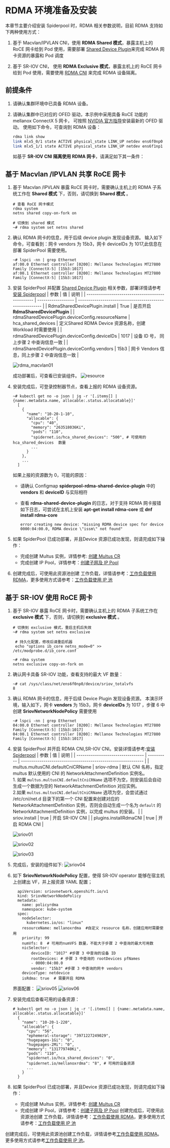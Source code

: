 # RDMA 环境准备及安装

本章节主要介绍安装 Spiderpool 时，RDMA 相关参数说明，目前 RDMA 支持如下两种使用方式：

1. 基于 Macvlan/IPVLAN CNI，使用 **RDMA Shared 模式**，暴露主机上的 RoCE 网卡给到 Pod 使用，需要部署 [Shared Device Plugin](https://github.com/Mellanox/k8s-rdma-shared-dev-plugin)来完成 RDMA 网卡资源的暴露和 Pod 调度

2. 基于 SR-IOV CNI， 使用 **RDMA Exclusive 模式**，暴露主机上的 RoCE 网卡给到 Pod 使用，需要使用 [RDMA CNI](https://github.com/k8snetworkplumbingwg/rdma-cni) 来完成 RDMA 设备隔离。

## 前提条件

1. 请确认集群环境中已具备 RDMA 设备。

2. 请确认集群中已对应的 OFED 驱动，本示例中采用具备 RoCE 功能的 mellanox ConnectX 5 网卡，
   可按照 [NVIDIA 官方指导](https://developer.nvidia.com/networking/ethernet-software)安装最新的 OFED 驱动。
   使用如下命令，可查询到 RDMA 设备：

    ```sh
    rdma link show
    link mlx5_0/1 state ACTIVE physical_state LINK_UP netdev ens6f0np0
    link mlx5_1/1 state ACTIVE physical_state LINK_UP netdev ens6f1np1
    ```

    如基于 **SR-IOV CNI 隔离使用 RDMA 网卡**，请满足如下其一条件：


## 基于 Macvlan /IPVLAN 共享 RoCE 网卡

1. 基于 Macvlan /IPVLAN 暴露 RoCE 网卡时，需要确认主机上的 RDMA 子系统工作在 **Shared 模式** 下，否则，请切换到 **Shared 模式** 。
   ```
   # 查看 RoCE 网卡模式
   rdma system
   netns shared copy-on-fork on
   
   # 切换到 shared 模式
   ~# rdma system set netns shared
   ```
2. 确认 RDMA 网卡的信息，用于后续 device plugin 发现设备资源。
   输入如下命令，可查看到：网卡 vendors 为 15b3，网卡 deviceIDs 为 1017,此信息在部署 SpiderPool 需要使用。
   ```
   ~# lspci -nn | grep Ethernet
   af:00.0 Ethernet controller [0200]: Mellanox Technologies MT27800 Family [ConnectX-5] [15b3:1017]
   af:00.1 Ethernet controller [0200]: Mellanox Technologies MT27800 Family [ConnectX-5] [15b3:1017]
   ```
3. 安装 SpiderPool 并配置 [Shared Device Plugin](https://github.com/Mellanox/k8s-rdma-shared-dev-plugin) 相关参数，部署详情请参考[安装 Spiderpool](install.md)
   | 参数                                             | 值                 | 说明                                                     |
   | ------------------------------------------------ | ------------------ | -------------------------------------------------------- |
   | RdmaSharedDevicePlugin.install                   | True               | 是否开启 **RdmaSharedDevicePlugin**                      |
   | rdmaSharedDevicePlugin.deviceConfig.resourceName | hca_shared_devices | 定义Shared RDMA Device 资源名称，创建Workload 时需要使用 |
   | rdmaSharedDevicePlugin.deviceConfig.deviceIDs    | 1017               | 设备 ID 号， 同上步骤 2 中查询信息一致                   |
   | rdmaSharedDevicePlugin.deviceConfig.vendors      | 15b3               | 网卡 Vendors 信息，同上步骤 2 中查询信息一致             |

   ![rdma_macvlan01](../../images/rdma_macvlan01.jpg)
   
   成功部署后，可查看已安装组件。
   ![resource](../../images/rdma_macvlan02.jpg)
4. 安装完成后，可登录控制器节点，查看上报的 RDMA 设备资源。
   ```
   ~# kubectl get no -o json | jq -r '[.items[] | {name:.metadata.name, allocable:.status.allocatable}]'
     [
       {
         "name": "10-20-1-10",
         "allocable": {
           "cpu": "40",
           "memory": "263518036Ki",
           "pods": "110",
           "spidernet.io/hca_shared_devices": "500", # 可使用的 hca_shared_devices  数量
           ...
         }
       },
       ...
     ]
   
   ```
   如果上报的资源数为 0，可能的原因：
   - 请确认 Configmap **spiderpool-rdma-shared-device-plugin** 中的 **vendors** 和 **deviceID** 与实际相符
   - 查看 **rdma-shared-device-plugin** 的日志，对于支持 RDMA 网卡报错如下日志，可尝试在主机上安装 **apt-get install rdma-core** 或 **dnf install rdma-core**

     ```
     error creating new device: "missing RDMA device spec for device 0000:04:00.0, RDMA device \"issm\" not found"
     ```
5. 如果 SpiderPool 已成功部署，并且Device 资源已成功发现，则请完成如下操作：
   - 完成创建 Multus 实例，详情参考: [创建 Multus CR](../../config/multus-cr.md)
   - 完成创建 IP Pool，详情参考：[创建子网及 IP Pool](createpool.md)
6. 创建完成后，可使用此资源池创建 工作负载，详情请参考：[工作负载使用 RDMA](userdma.md)，更多使用方式请参考：[工作负载使用 IP 池](usage.md)
## 基于 SR-IOV 使用 RoCE 网卡
1. 基于 SR-IOV 暴露 RoCE 网卡时，需要确认主机上的 RDMA 子系统工作在 **exclusive 模式** 下，否则，请切换到 **exclusive 模式** 。
   ```
   # 切换到 exclusive 模式，重启主机后失效 
   ~# rdma system set netns exclusive
   
    # 持久化配置，修改后请重启机器
    echo "options ib_core netns_mode=0" >> /etc/modprobe.d/ib_core.conf
   
   ~# rdma system
   netns exclusive copy-on-fork on
   ```

2. 确认网卡具备 SR-IOV 功能，查看支持的最大 VF 数量：
   ```
   ~# cat /sys/class/net/ens6f0np0/device/sriov_totalvfs
   8
   ```

3. 确认 RDMA 网卡的信息，用于后续 Device Plugin 发现设备资源。
   本演示环境，输入如下，网卡 **vendors** 为 15b3，网卡 **deviceIDs** 为 1017 ，步骤 6 中创建 **SriovNetworkNodePolicy** 需要使用

   ```
   ~# lspci -nn | grep Ethernet
   04:00.0 Ethernet controller [0200]: Mellanox Technologies MT27800 Family [ConnectX-5] [15b3:1017]
   04:00.1 Ethernet controller [0200]: Mellanox Technologies MT27800 Family [ConnectX-5] [15b3:1017]
   ```

4. 安装 SpiderPool 并开启 RDMA CNI,SR-IOV CNI。安装详情请参考:[安装 Spiderpool](install.md)
   | 参数                              | 值         | 说明                                                         |
   | --------------------------------- | ---------- | ------------------------------------------------------------ |
   | multus.multusCNI.defaultCniCRName | sriov-rdma | 默认 CNI 名称，指定 multus 默认使用的 CNI 的 NetworkAttachmentDefinition 实例名。<br />1. 如果 `multus.multusCNI.defaultCniCRName` 选项不为空，则安装后会自动生成一个数据为空的 NetworkAttachmentDefinition 对应实例。<br />2.如果 `multus.multusCNI.defaultCniCRName` 选项为空，会尝试通过 /etc/cni/net.d 目录下的第一个 CNI 配置来创建对应的 NetworkAttachmentDefinition 实例，否则会自动生成一个名为 `default` 的 NetworkAttachmentDefinition 实例，以完成 multus 的安装。 |
   | sriov.install                     | true       | 开启 SR-IOV CNI                                              |
   | plugins.installRdmaCNI            | true       | 开启 RDMA CNI                                                |

   ![sriov01](../../images/sriov01.jpg)

   ![sriov02](../../images/sriov02.jpg)

   ![sriov03](../../images/sriov03.jpg)

5. 完成后，安装的组件如下:
   ![sriov04](../../images/sriov04.jpg)

6. 如下 **SriovNetworkNodePolicy** 配置，使得 SR-IOV operator 能够在宿主机上创建出 VF，并上报资源
   YAML 配置；
    ```
      apiVersion: sriovnetwork.openshift.io/v1
      kind: SriovNetworkNodePolicy
      metadata:
        name: policyrdma
        namespace: kube-system
      spec:
        nodeSelector:
          kubernetes.io/os: "linux"
        resourceName: mellanoxrdma  #自定义 resource 名称，创建应用时需要使用
        priority: 99
        numVfs: 8  # 可用的numVFS 数量，不能大于步骤 2 中查询的最大可用数
        nicSelector:
            deviceID: "1017" #步骤 3 中查询的设备 ID
            rootDevices: # 步骤 3 中查询的 rootDevices pfNames
            - 0000:04:00.0 
            vendor: "15b3" #步骤 3 中查询的网卡 vendors 
        deviceType: netdevice
        isRdma: true  # 需要开启 RDMA
    ```
   界面配置：
   ![sriov05](../../images/sriov05.jpg)
   ![sriov06](../../images/sriov06.jpg)

7. 安装完成后查看可用的设备资源：
   ```
   # kubectl get no -o json | jq -r '[.items[] | {name:.metadata.name, allocable:.status.allocatable}]'
     {
       "name": "10-20-1-220",
       "allocable": {
         "cpu": "56",
         "ephemeral-storage": "3971227249029",
         "hugepages-1Gi": "0",
         "hugepages-2Mi": "0",
         "memory": "131779740Ki",
         "pods": "110",
         "spidernet.io/hca_shared_devices": "0",
         "spidernet.io/mellanoxrdma": "8", # 可用的设备资源
         ...
       }
     }
   ```
8. 如果 SpiderPool 已成功部署，并且Device 资源已成功发现，则请完成如下操作：
   - 完成创建 Multus 实例，详情参考: [创建 Multus CR](../../config/multus-cr.md)
   - 完成创建 IP Pool，详情参考：[创建子网及 IP Pool](createpool.md)
   创建完成后，可使用此资源池创建 工作负载，详情请参考：[工作负载使用 RDMA](userdma.md)，更多使用方式请参考：[工作负载使用 IP 池](usage.md)

创建完成后，可使用此资源池创建工作负载，详情请参考[工作负载使用 RDMA](userdma.md)。
更多使用方式请参考[工作负载使用 IP 池](usage.md)。
